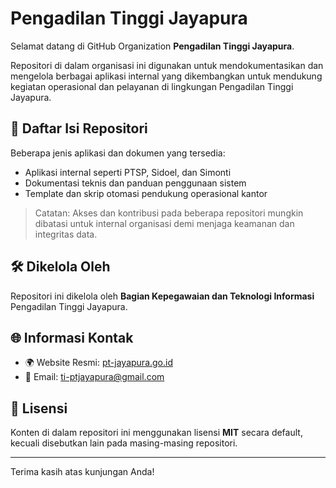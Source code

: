 # Pengadilan Tinggi Jayapura

Selamat datang di GitHub Organization **Pengadilan Tinggi Jayapura**.

Repositori di dalam organisasi ini digunakan untuk mendokumentasikan dan mengelola berbagai aplikasi internal yang dikembangkan untuk mendukung kegiatan operasional dan pelayanan di lingkungan Pengadilan Tinggi Jayapura.

## 📂 Daftar Isi Repositori
Beberapa jenis aplikasi dan dokumen yang tersedia:
- Aplikasi internal seperti PTSP, Sidoel, dan Simonti
- Dokumentasi teknis dan panduan penggunaan sistem
- Template dan skrip otomasi pendukung operasional kantor

> Catatan: Akses dan kontribusi pada beberapa repositori mungkin dibatasi untuk internal organisasi demi menjaga keamanan dan integritas data.

## 🛠️ Dikelola Oleh
Repositori ini dikelola oleh **Bagian Kepegawaian dan Teknologi Informasi** Pengadilan Tinggi Jayapura.

## 🌐 Informasi Kontak
- 🌍 Website Resmi: [pt-jayapura.go.id](https://pt-jayapura.go.id)
- 📧 Email: ti-ptjayapura@gmail.com

## 📄 Lisensi
Konten di dalam repositori ini menggunakan lisensi **MIT** secara default, kecuali disebutkan lain pada masing-masing repositori.

---

Terima kasih atas kunjungan Anda!
